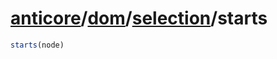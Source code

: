 # [anticore](../../../../../#reference)/[dom](../../#reference)/[selection](../#reference)/<a name="reference">starts</a>

```js
starts(node)
```